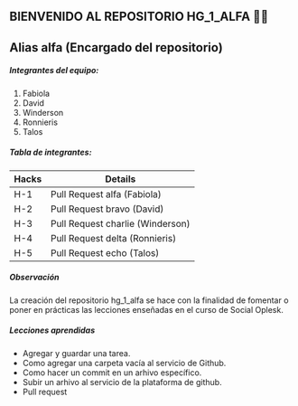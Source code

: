 ## **BIENVENIDO AL REPOSITORIO HG_1_ALFA** 👩‍💻

##  Alias alfa  (Encargado del repositorio)

#####  Integrantes del equipo: 
 1.  Fabiola
 2.  David
 3.  Winderson
 4.  Ronnieris
 5.  Talos
 
#####  Tabla de integrantes:

|  Hacks |  Details |
| ------------ | ------------ |
| H-1  |  Pull Request alfa (Fabiola) |
| H-2   | Pull Request bravo (David)  |
| H-3  |  Pull Request charlie (Winderson) |
| H-4  | Pull Request delta (Ronnieris)  |
| H-5  | Pull Request echo (Talos)  |

##### Observación

La creación del repositorio hg_1_alfa se hace con la finalidad de fomentar o poner en prácticas las lecciones enseñadas en el curso de Social Oplesk.

##### Lecciones aprendidas

- Agregar y guardar una tarea.
- Como agregar una carpeta vacía al servicio de Github.
- Como hacer un commit en un arhivo específico.
- Subir un arhivo al servicio de la plataforma de github.
- Pull request


